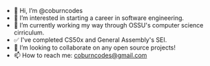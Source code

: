 - 👋 Hi, I’m @coburncodes
- 👀 I’m interested in starting a career in software engineering.
- 🌱 I’m currently working my way through OSSU's computer science cirriculum.
- ✅ I've completed CS50x and General Assembly's SEI.
- 💞️ I’m looking to collaborate on any open source projects!
- 📫 How to reach me: coburncodes@gmail.com

<!---
coburncodes/coburncodes is a ✨ special ✨ repository because its `README.md` (this file) appears on your GitHub profile.
You can click the Preview link to take a look at your changes.
--->
